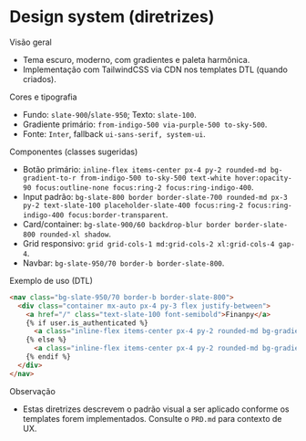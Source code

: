 # Design system (diretrizes)

Visão geral
- Tema escuro, moderno, com gradientes e paleta harmônica.
- Implementação com TailwindCSS via CDN nos templates DTL (quando criados).

Cores e tipografia
- Fundo: `slate-900`/`slate-950`; Texto: `slate-100`.
- Gradiente primário: `from-indigo-500 via-purple-500 to-sky-500`.
- Fonte: `Inter`, fallback `ui-sans-serif, system-ui`.

Componentes (classes sugeridas)
- Botão primário: `inline-flex items-center px-4 py-2 rounded-md bg-gradient-to-r from-indigo-500 to-sky-500 text-white hover:opacity-90 focus:outline-none focus:ring-2 focus:ring-indigo-400`.
- Input padrão: `bg-slate-800 border border-slate-700 rounded-md px-3 py-2 text-slate-100 placeholder-slate-400 focus:ring-2 focus:ring-indigo-400 focus:border-transparent`.
- Card/container: `bg-slate-900/60 backdrop-blur border border-slate-800 rounded-xl shadow`.
- Grid responsivo: `grid grid-cols-1 md:grid-cols-2 xl:grid-cols-4 gap-4`.
- Navbar: `bg-slate-950/70 border-b border-slate-800`.

Exemplo de uso (DTL)
```html
<nav class="bg-slate-950/70 border-b border-slate-800">
  <div class="container mx-auto px-4 py-3 flex justify-between">
    <a href="/" class="text-slate-100 font-semibold">Finanpy</a>
    {% if user.is_authenticated %}
      <a class="inline-flex items-center px-4 py-2 rounded-md bg-gradient-to-r from-indigo-500 to-sky-500 text-white" href="{% url 'logout' %}">Sair</a>
    {% else %}
      <a class="inline-flex items-center px-4 py-2 rounded-md bg-gradient-to-r from-indigo-500 to-sky-500 text-white" href="{% url 'login' %}">Entrar</a>
    {% endif %}
  </div>
</nav>
```

Observação
- Estas diretrizes descrevem o padrão visual a ser aplicado conforme os templates forem implementados. Consulte o `PRD.md` para contexto de UX.
